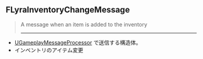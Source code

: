 ## FLyraInventoryChangeMessage

> A message when an item is added to the inventory  
> 
> ----

* [UGameplayMessageProcessor] で送信する構造体。
* インベントリのアイテム変更



<!--- ページ内のリンク --->

<!--- 自前の画像へのリンク --->

<!--- generated --->
[UGameplayMessageProcessor]: ../../Lyra/GameplayMessageProcessor/UGameplayMessageProcessor.md#ugameplaymessageprocessor
